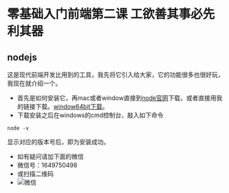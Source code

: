 # 零基础入门前端第二课 工欲善其事必先利其器
## nodejs
这是现代前端开发比用到的工具，我先将它引入给大家，它的功能很多也很好玩，我现在就介绍一个。
- 首先是如何安装它，再mac或者window直接到[node官网](https://nodejs.org/)下载，或者直接用我的链接下载。[window64bit下载](https://nodejs.org/dist/v8.10.0/node-v8.10.0-x64.msi)。
- 下载安装之后在windows的cmd控制台，敲入如下命令

```
node -v
```
显示对应的版本号后，即为安装成功。
- 如有疑问请加下面的微信
- 微信号：1649750498
- 或扫描二维码
- ![微信](https://gitee.com/uploads/images/2018/0327/160011_4c3d56ae_888337.jpeg "WechatIMG15.jpg")

